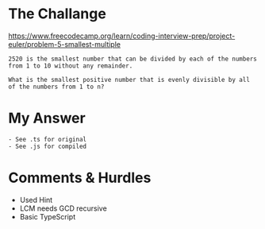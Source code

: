 # The Challange

https://www.freecodecamp.org/learn/coding-interview-prep/project-euler/problem-5-smallest-multiple

```
2520 is the smallest number that can be divided by each of the numbers from 1 to 10 without any remainder.

What is the smallest positive number that is evenly divisible by all of the numbers from 1 to n?
```

# My Answer

```
- See .ts for original
- See .js for compiled
```

# Comments & Hurdles

- Used Hint
- LCM needs GCD recursive
- Basic TypeScript

